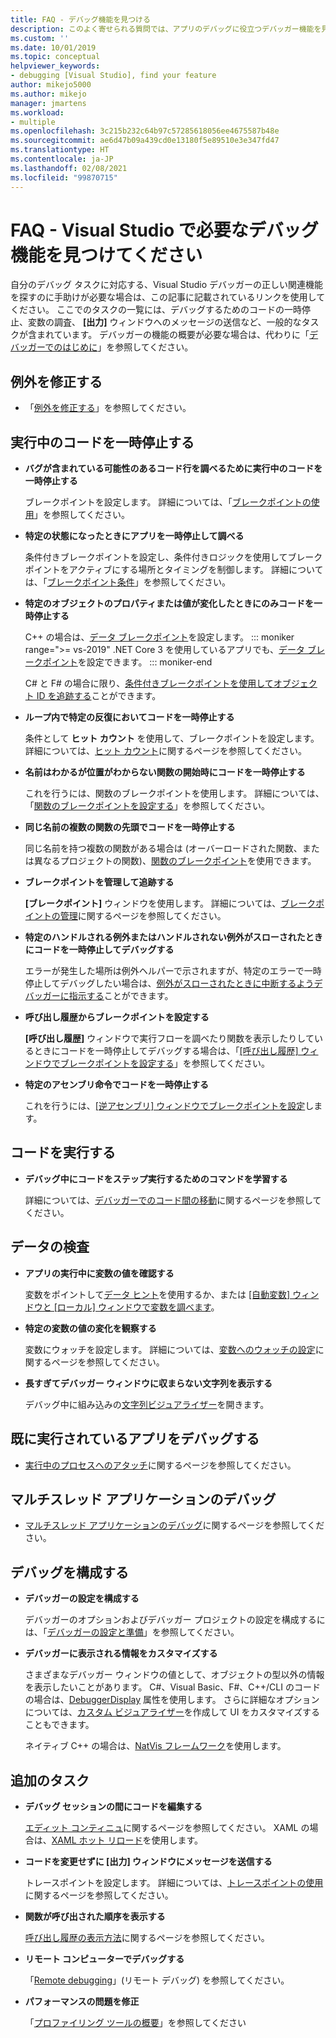 ```yaml
---
title: FAQ - デバッグ機能を見つける
description: このよく寄せられる質問では、アプリのデバッグに役立つデバッガー機能を見つかります。
ms.custom: ''
ms.date: 10/01/2019
ms.topic: conceptual
helpviewer_keywords:
- debugging [Visual Studio], find your feature
author: mikejo5000
ms.author: mikejo
manager: jmartens
ms.workload:
- multiple
ms.openlocfilehash: 3c215b232c64b97c57285618056ee4675587b48e
ms.sourcegitcommit: ae6d47b09a439cd0e13180f5e89510e3e347fd47
ms.translationtype: HT
ms.contentlocale: ja-JP
ms.lasthandoff: 02/08/2021
ms.locfileid: "99870715"
---
```

# <a name="faq---find-the-debugging-feature-you-need-in-visual-studio"></a>FAQ - Visual Studio で必要なデバッグ機能を見つけてください

自分のデバッグ タスクに対応する、Visual Studio デバッガーの正しい関連機能を探すのに手助けが必要な場合は、この記事に記載されているリンクを使用してください。 ここでのタスクの一覧には、デバッグするためのコードの一時停止、変数の調査、 **[出力]** ウィンドウへのメッセージの送信など、一般的なタスクが含まれています。 デバッガーの機能の概要が必要な場合は、代わりに「[デバッガーでのはじめに](debugger-feature-tour.md)」を参照してください。

## <a name="fix-an-exception"></a>例外を修正する

- 「[例外を修正する](write-better-code-with-visual-studio.md#fix-an-exception)」を参照してください。

## <a name="pause-running-code"></a>実行中のコードを一時停止する

- **バグが含まれている可能性のあるコード行を調べるために実行中のコードを一時停止する**

  ブレークポイントを設定します。 詳細については、「[ブレークポイントの使用](using-breakpoints.md)」を参照してください。

- **特定の状態になったときにアプリを一時停止して調べる**

  条件付きブレークポイントを設定し、条件付きロジックを使用してブレークポイントをアクティブにする場所とタイミングを制御します。 詳細については、「[ブレークポイント条件](using-breakpoints.md#breakpoint-conditions)」を参照してください。

- **特定のオブジェクトのプロパティまたは値が変化したときにのみコードを一時停止する**

  C++ の場合は、[データ ブレークポイント](using-breakpoints.md#BKMK_set_a_data_breakpoint_native_cplusplus)を設定します。 
  ::: moniker range=">= vs-2019"
  .NET Core 3 を使用しているアプリでも、[データ ブレークポイント](using-breakpoints.md#BKMK_set_a_data_breakpoint_managed)を設定できます。
  ::: moniker-end

  C# と F# の場合に限り、[条件付きブレークポイントを使用してオブジェクト ID を追跡する](using-breakpoints.md#using-object-ids-in-breakpoint-conditions-c-and-f)ことができます。

- **ループ内で特定の反復においてコードを一時停止する**

  条件として **ヒット カウント** を使用して、ブレークポイントを設定します。 詳細については、[ヒット カウント](using-breakpoints.md#set-a-hit-count-condition)に関するページを参照してください。

- **名前はわかるが位置がわからない関数の開始時にコードを一時停止する**

  これを行うには、関数のブレークポイントを使用します。 詳細については、「[関数のブレークポイントを設定する](using-breakpoints.md#BKMK_Set_a_breakpoint_in_a_source_file)」を参照してください。

- **同じ名前の複数の関数の先頭でコードを一時停止する**

  同じ名前を持つ複数の関数がある場合は (オーバーロードされた関数、または異なるプロジェクトの関数)、[関数のブレークポイント](using-breakpoints.md#BKMK_Set_a_breakpoint_in_a_source_file)を使用できます。

- **ブレークポイントを管理して追跡する**

  **[ブレークポイント]** ウィンドウを使用します。 詳細については、[ブレークポイントの管理](using-breakpoints.md#BKMK_Specify_advanced_properties_of_a_breakpoint_)に関するページを参照してください。

- **特定のハンドルされる例外またはハンドルされない例外がスローされたときにコードを一時停止してデバッグする**

  エラーが発生した場所は例外ヘルパーで示されますが、特定のエラーで一時停止してデバッグしたい場合は、[例外がスローされたときに中断するようデバッガーに指示する](managing-exceptions-with-the-debugger.md#tell-the-debugger-to-break-when-an-exception-is-thrown)ことができます。

- **呼び出し履歴からブレークポイントを設定する**

  **[呼び出し履歴]** ウィンドウで実行フローを調べたり関数を表示したりしているときにコードを一時停止してデバッグする場合は、「[[呼び出し履歴] ウィンドウでブレークポイントを設定する](using-breakpoints.md#BKMK_Set_a_breakpoint_from_debugger_windows)」を参照してください。

- **特定のアセンブリ命令でコードを一時停止する**

  これを行うには、[[逆アセンブリ] ウィンドウでブレークポイントを設定](using-breakpoints.md#BKMK_Set_a_breakpoint_from_debugger_windows)します。

## <a name="execute-code"></a>コードを実行する

- **デバッグ中にコードをステップ実行するためのコマンドを学習する**

  詳細については、[デバッガーでのコード間の移動](navigating-through-code-with-the-debugger.md)に関するページを参照してください。

## <a name="inspect-data"></a>データの検査

- **アプリの実行中に変数の値を確認する**

  変数をポイントして[データ ヒント](view-data-values-in-data-tips-in-the-code-editor.md)を使用するか、または [[自動変数] ウィンドウと [ローカル] ウィンドウで変数を調べます](autos-and-locals-windows.md)。

- **特定の変数の値の変化を観察する**

  変数にウォッチを設定します。 詳細については、[変数へのウォッチの設定](watch-and-quickwatch-windows.md)に関するページを参照してください。

- **長すぎてデバッガー ウィンドウに収まらない文字列を表示する**

  デバッグ中に組み込みの[文字列ビジュアライザー](view-strings-visualizer.md)を開きます。

## <a name="debug-an-app-that-is-already-running"></a>既に実行されているアプリをデバッグする

- [実行中のプロセスへのアタッチ](attach-to-running-processes-with-the-visual-studio-debugger.md)に関するページを参照してください。

## <a name="debug-multithreaded-applications"></a>マルチスレッド アプリケーションのデバッグ

- [マルチスレッド アプリケーションのデバッグ](debug-multithreaded-applications-in-visual-studio.md)に関するページを参照してください。

## <a name="configure-debugging"></a>デバッグを構成する

- **デバッガーの設定を構成する**

  デバッガーのオプションおよびデバッガー プロジェクトの設定を構成するには、「[デバッガーの設定と準備](debugger-settings-and-preparation.md)」を参照してください。

- **デバッガーに表示される情報をカスタマイズする**

  さまざまなデバッガー ウィンドウの値として、オブジェクトの型以外の情報を表示したいことがあります。 C#、Visual Basic、F#、C++/CLI のコードの場合は、[DebuggerDisplay](using-the-debuggerdisplay-attribute.md) 属性を使用します。 さらに詳細なオプションについては、[カスタム ビジュアライザー](create-custom-visualizers-of-data.md)を作成して UI をカスタマイズすることもできます。

  ネイティブ C++ の場合は、[NatVis フレームワーク](create-custom-views-of-native-objects.md)を使用します。

## <a name="additional-tasks"></a>追加のタスク

- **デバッグ セッションの間にコードを編集する**

  [エディット コンティニュ](edit-and-continue.md)に関するページを参照してください。 XAML の場合は、[XAML ホット リロード](../xaml-tools/xaml-hot-reload.md)を使用します。

- **コードを変更せずに [出力] ウィンドウにメッセージを送信する**

  トレースポイントを設定します。 詳細については、[トレースポイントの使用](using-tracepoints.md)に関するページを参照してください。

- **関数が呼び出された順序を表示する**

  [呼び出し履歴の表示方法](how-to-use-the-call-stack-window.md)に関するページを参照してください。

- **リモート コンピューターでデバッグする**

  「[Remote debugging](remote-debugging.md)」(リモート デバッグ) を参照してください。

- **パフォーマンスの問題を修正**

  「[プロファイリング ツールの概要](../profiling/profiling-feature-tour.md)」を参照してください
